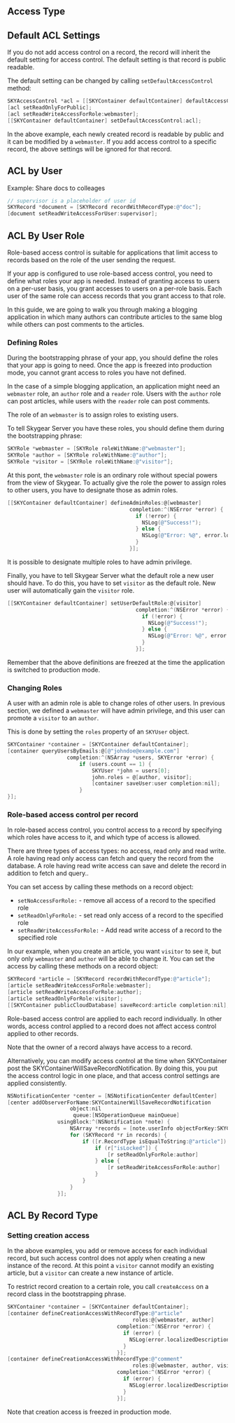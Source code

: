 <a name="access-type"></a>
## Access Type

<!--- TODO: add something here -->

<a name="default-acl"></a>
## Default ACL Settings

If you do not add access control on a record, the record will inherit
the default setting for access control. The default setting is that record
is public readable.

The default setting can be changed by calling `setDefaultAccessControl` method:

```objective-c
SKYAccessControl *acl = [[SKYContainer defaultContainer] defaultAccessControl];
[acl setReadOnlyForPublic];
[acl setReadWriteAccessForRole:webmaster];
[[SKYContainer defaultContainer] setDefaultAccessControl:acl];
```

In the above example, each newly created record is readable by public and it
can be modified by a `webmaster`. If you add access control to a specific
record, the above settings will be ignored for that record.

<a name="acl-user"></a>
## ACL by User

Example: Share docs to colleages

```objective-c
// supervisor is a placeholder of user id
SKYRecord *document = [SKYRecord recordWithRecordType:@"doc"];
[document setReadWriteAccessForUser:supervisor];
```

<a name="acl-role"></a>
## ACL By User Role

Role-based access control is suitable for applications that limit access to
records based on the role of the user sending the request.

If your app is configured to use role-based access control, you need to define
what roles your app is needed. Instead of granting access to users on a per-user
basis, you grant accesses to users on a per-role basis. Each user of the same
role can access records that you grant access to that role.

In this guide, we are going to walk you through making a blogging application
in which many authors can contribute articles to the same blog while
others can post comments to the articles.

### Defining Roles

During the bootstrapping phrase of your app, you should define the roles that
your app is going to need. Once the app is freezed into production mode, you
cannot grant access to roles you have not defined.

In the case of a simple blogging application, an application might need
an `webmaster` role, an `author` role and a `reader` role. Users with the `author`
role can post articles, while users with the `reader` role can post comments.

The role of an `webmaster` is to assign roles to existing users.

To tell Skygear Server you have these roles, you should define them during the
bootstrapping phrase:

```objective-c
SKYRole *webmaster = [SKYRole roleWithName:@"webmaster"];
SKYRole *author = [SKYRole roleWithName:@"author"];
SKYRole *visitor = [SKYRole roleWithName:@"visitor"];
```

At this pont, the `webmaster` role is an ordinary role without special powers
from the view of Skygear. To actually give the role the power to assign
roles to other users, you have to designate those as admin roles.

```objective-c
[[SKYContainer defaultContainer] defineAdminRoles:@[webmaster]
                                       completion:^(NSError *error) {
                                         if (!error) {
                                           NSLog(@"Success!");
                                         } else {
                                           NSLog(@"Error: %@", error.localizedDescription);
                                         }
                                       }];
```

It is possible to designate multiple roles to have admin privilege.

Finally, you have to tell Skygear Server what the default role a new user should have.
To do this, you have to set `visitor` as the default role. New user will
automatically gain the `visitor` role.

```objective-c
[[SKYContainer defaultContainer] setUserDefaultRole:@[visitor]
                                         completion:^(NSError *error) {
                                           if (!error) {
                                             NSLog(@"Success!");
                                           } else {
                                             NSLog(@"Error: %@", error.localizedDescription)
                                           }
                                         }];
```

Remember that the above definitions are freezed at the time the application
is switched to production mode.


### Changing Roles

A user with an admin role is able to change roles of other users. In
previous section, we defined a `webmaster` will have admin privilege, and this
user can promote a `visitor` to an `author`.

This is done by setting the `roles` property of an `SKYUser` object.

```objective-c
SKYContainer *container = [SKYContainer defaultContainer];
[container queryUsersByEmails:@[@"johndoe@example.com"]
                   completion:^(NSArray *users, SKYError *error) {
                       if (users.count == 1) {
                           SKYUser *john = users[0];
                           john.roles = @[author, visitor];
                           [container saveUser:user completion:nil];
                       }
}];
```

### Role-based access control per record

In role-based access control, you control access to a record by specifying which
roles have access to it, and which type of access is allowed.

There are three types of access types: no access, read only and read write.
A role having read only access can fetch and query the record from the database.
A role having read write access can save and delete the record in addition
to fetch and query..

You can set access by calling these methods on a record object:

* `setNoAccessForRole:` - remove all access of a record to the specified role
* `setReadOnlyForRole:` - set read only access of a record to the specified role
* `setReadWriteAccessForRole:` - Add read write access of a record to the specified role


In our example,
when you create an article, you want `visitor` to see it, but only
only `webmaster` and `author` will be able to change it. You can set the
access by calling these methods on a record object:

```objective-c
SKYRecord *article = [SKYRecord recordWithRecordType:@"article"];
[article setReadWriteAccessForRole:webmaster];
[article setReadWriteAccessForRole:author];
[article setReadOnlyForRole:visitor];
[[SKYContainer publicCloudDatabase] saveRecord:article completion:nil];
```

Role-based access control are applied to each record individually. In other
words, access control applied to a record does not affect access control
applied to other records.

Note that the owner of a record always have access to a record.

Alternatively, you can modify access control at the time when SKYContainer
post the SKYContainerWillSaveRecordNotification. By doing this, you put the
access control logic in one place, and that access control settings are applied
consistently.

```objective-c
NSNotificationCenter *center = [NSNotificationCenter defaultCenter]
[center addObserverForName:SKYContainerWillSaveRecordNotification
                    object:nil
                     queue:[NSOperationQueue mainQueue]
                usingBlock:^(NSNotification *note) {
                    NSArray *records = [note.userInfo objectForKey:SKYContainerNotificationRecordsKey]
                    for (SKYRecord *r in records) {
                        if ([r.RecordType isEqualToString:@"article"]) {
                            if (r["isLocked"]) {
                                [r setReadOnlyForRole:author]
                            } else {
                                [r setReadWriteAccessForRole:author]
                            }
                        }
                    }
                }];
```

<a name="acl-type"></a>
## ACL By Record Type

<!--- TODO: add something here -->

### Setting creation access

In the above examples, you add or remove access for each individual record,
but such access control does not apply when creating a new instance of
the record. At this point a `visitor` cannot modify an existing article, but
a `visitor` can create a new instance of article.

To restrict record creation to a certain role, you call `createAccess` on
a record class in the bootstrapping phrase.

```objective-c
SKYContainer *container = [SKYContainer defaultContainer];
[container defineCreationAccessWithRecordType:@"article"
                                        roles:@[webmaster, author]
                                   completion:^(NSError *error) {
                                     if (error) {
                                       NSLog(error.localizedDescription);
                                     }
                                   }];
[container defineCreationAccessWithRecordType:@"comment"
                                        roles:@[webmaster, author, visitor]
                                   completion:^(NSError *error) {
                                     if (error) {
                                       NSLog(error.localizedDescription);
                                     }
                                   }];
```

Note that creation access is freezed in production mode.
